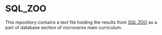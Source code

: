 # SQL_ZOO
This repository contains a text file holding the results from [SQL ZOO](sqlzoo.net) as a part of database section of microverse main curriculum.

